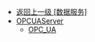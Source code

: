 - [返回上一级 [数据服务]](zh-CN/EdgeLinkStudio/工程管理/工程配置/数据服务/)
- [OPCUAServer](zh-CN/EdgeLinkStudio/工程管理/工程配置/数据服务/OPCUAServer/)
  - [OPC_UA](zh-CN/EdgeLinkStudio/工程管理/工程配置/数据服务/OPCUAServer/OPC_UA.md)
